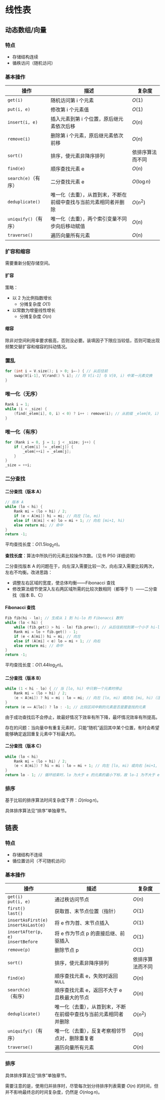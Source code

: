 # 线性表

## 动态数组/向量

### 特点

- 存储结构连续
- 循秩访问（随机访问）

### 基本操作

| 操作 | 描述 | 复杂度 |
| --- | --- | --- |
| `get(i)` | 随机访问第 i 个元素 | $O(1)$ |
| `put(i, e)` | 修改第 i 个元素值 | $O(1)$ |
| `insert(i, e)` | 插入元素到第 i 个位置，原后继元素依次后移 | $O(n)$ |
| `remove(i)` | 删除第 i 个元素，原后继元素依次前移 | $O(n)$ |
| `sort()` | 排序，使元素非降序排列 | 依排序算法而不同 |
| `find(e)` | 顺序查找元素 e | $O(n)$ |
| `search(e)`（有序） | 二分查找元素 e | $O(\log{n})$ |
| `deduplicate()` | 唯一化（去重），从首到末，不断在前缀中查找与当前元素相同者并删除 | $O(n^2)$ |
| `uniquify()`（有序） | 唯一化（去重），两个索引变量不同步向后移动赋值 | $O(n)$ |
| `traverse()` | 遍历向量所有元素 | $O(n)$ |

### 扩容和缩容

需要重新分配存储空间。

#### 扩容

策略：

- 以 2 为比例指数增长
    - 分摊复杂度 $O(1)$
- 以常数为增量线性增长
    - 分摊复杂度 $O(n)$

#### 缩容

除非对空间利用率要求极高，否则没必要。装填因子下限应当较低，否则可能出现频繁交替扩容和缩容的抖动情况。

### 置乱

```cpp
for (int i = V.size(); i > 0; i—-) { // 从后往前
    swap(V[i-1], V[rand() % i]; // 将 V[i-1] 与 V[0, i) 中某一元素交换
}
```

### 唯一化（无序）

```cpp
Rank i = 1;
while (i < _size) {
    (find(_elem[i], 0, i) < 0) ? i++ : remove(i); // 从前缀 _elem[0, i) 中寻找相同者并删除
}
```

### 唯一化（有序）

```cpp
for (Rank i = 0, j = 1; j < _size; j++) {
    if (_elem[i] != _elem[j]) {
        _elem[++i] = _elem[j];
    }
}
_size = ++i;
```

### 二分查找

#### 二分查找（版本 A）

```cpp
// 版本 A
while (lo < hi) {
    Rank mi = (lo + hi) / 2;
    if (e < A[mi]) hi = mi; // 向左 [lo, mi)
    else if (A[mi] < e) lo = mi + 1; // 向右 [mi+1, hi)
    else return mi; // 命中
}
return -1;
```

平均查找长度：$O(1.5 \log_2{n})$。

**查找长度**：算法中所执行的元素比较操作次数。（见书 P50 详细说明）

二分查找版本 A 的问题在于，向左深入需要比较一次，向右深入需要比较两次，左右不均衡。改进思路：

- 调整左右区域的宽度，使总体均衡——Fibonacci 查找
- 修改算法细节使深入左右两区域所需的比较次数相同（都等于 1）——二分查找（版本 B、C）

#### Fibonacci 查找

```cpp
Fib fib(hi - lo); // 生成从 1 到 hi-lo 的 Fibonacci 数列
while (lo < hi) {
    while (fib.get() > hi - lo) fib.prev(); // 从后往前找到第一个小于 hi-lo 的 Fibonacci 数
    Rank mi = lo + fib.get() - 1;
    if (e < A[mi]) hi = mi; // 向左
    else if (A[mi] < e) lo = mi + 1; // 向右
    else return mi; // 命中
}
return -1;
```

平均查找长度：$O(1.44 \log_2{n})$。

#### 二分查找（版本 B）

```cpp
while (1 < hi - lo) { // 当 [lo, hi) 中只剩一个元素时停止
    Rank mi = (lo + hi) / 2;
    (e < A[mi]) ? hi = mi : lo = mi; // 向左 [lo, mi) 或向右 [mi, hi)（注意即使 e == A[mi] 也不会停止）
}
return (e == A[lo]) ? lo : -1; // 比较区间中剩的元素是否是要查找的元素
```

由于成功查找后不会停止，故最好情况下效率有所下降，最坏情况效率有所提高。

存在的问题：当向量中有重复元素时，只能“随机”返回其中某个位置，有时会希望能够确定返回重复元素中下标最大的。

#### 二分查找（版本 C）

```cpp
while (lo < hi)
    Rank mi = (lo + hi) / 2;
    (e < A[mi]) ? hi = mi : lo = mi + 1; // 向左 [lo, mi) 或向右 [mi+1, hi)
}
return lo - 1; // 循环结束时，lo 为大于 e 的元素的最小下标，故 lo-1 为不大于 e 的最大下标
```

### 排序

基于比较的排序算法时间复杂度下界：$\Omega(n \log{n})$。

具体排序算法见“排序”单独章节。

## 链表

### 特点

- 存储结构不连续
- 循位置访问（不可随机访问）

### 基本操作

| 操作 | 描述 | 复杂度 |
| --- | --- | --- |
| `get(i)`<br>`put(i, e)` | 通过秩访问节点 | $O(n)$ |
| `first()`<br>`last()` | 获取首、末节点位置（指针） | $O(1)$ |
| `insertAsFirst(e)`<br>`insertAsLast(e)` |将 e 作为首、末节点插入 | $O(1)$ |
| `insertAfter(p, e)`<br>`insertBefore` | 将 e 作为节点 p 的直接后继、前驱插入 | $O(1)$ |
| `remove(p)` | 删除节点 p | $O(1)$ |
| `sort()` | 排序，使元素非降序排列 | 依排序算法而不同 |
| `find(e)` | 顺序查找元素 e，失败时返回 `NULL` | $O(n)$ |
| `search(e)`（有序） | 顺序查找元素 e，返回不大于 e 且秩最大的节点 | $O(n)$ |
| `deduplicate()` | 唯一化（去重），从首到末，不断在前缀中查找与当前元素相同者并删除 | $O(n^2)$ |
| `uniquify()`（有序） | 唯一化（去重），反复考察相邻节点对，删除重复者 | $O(n)$ |
| `traverse()` | 遍历向量所有元素 | $O(n)$ |

### 排序

具体排序算法见“排序”单独章节。

需要注意的是，使用归并排序时，尽管每次划分待排序列表需要 $O(n)$ 的时间，但并不影响最终总的时间复杂度，仍然是 $O(n \log{n})$。

